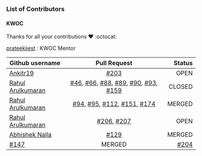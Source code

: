 ### List of Contributors

#### KWOC

Thanks for all your contributions :heart: :octocat:


[prateekiiest](https://github.com/prateekiiest) : KWOC Mentor


| Github username      | Pull Request           | Status  |
| ------------- |:-------------:| -----:|
|[Ankitr19](https://github.com/Ankitr19)| [#203](https://github.com/codeIIEST/Algorithms/pull/203) |OPEN|
|[Rahul Arulkumaran](https://github.com/rahulkumaran)| [#46](https://github.com/codeIIEST/Algorithms/pull/46), [#66](https://github.com/codeIIEST/Algorithms/pull/66), [#88](https://github.com/codeIIEST/Algorithms/pull/88), [#89](https://github.com/codeIIEST/Algorithms/pull/89), [#90](https://github.com/codeIIEST/Algorithms/pull/90), [#93](https://github.com/codeIIEST/Algorithms/pull/93), [#159](https://github.com/codeIIEST/Algorithms/pull/159) | CLOSED |
|[Rahul Arulkumaran](https://github.com/rahulkumaran)| [#94](https://github.com/codeIIEST/Algorithms/pull/94), [#95](https://github.com/codeIIEST/Algorithms/pull/95), [#112](https://github.com/codeIIEST/Algorithms/pull/112), [#151](https://github.com/codeIIEST/Algorithms/pull/151), [#174](https://github.com/codeIIEST/Algorithms/pull/174) | MERGED |
|[Rahul Arulkumaran](https://github.com/rahulkumaran)| [#206](https://github.com/codeIIEST/Algorithms/pull/206), [#207](https://github.com/codeIIEST/Algorithms/pull/207) | OPEN |
|[Abhishek Nalla](https://github.com/abhisheknalla)| [#129](https://github.com/codeIIEST/Algorithms/pull/129)| MERGED | 
[#147](https://github.com/codeIIEST/Algorithms/pull/147)| MERGED | [#204](https://github.com/codeIIEST/Algorithms/pull/204)| MERGED |
